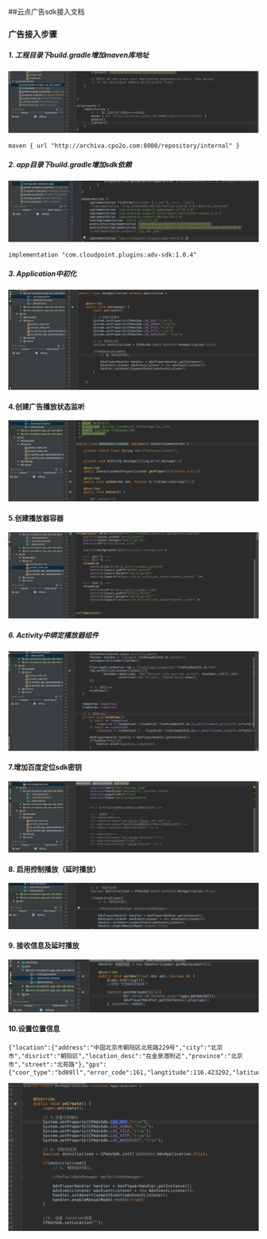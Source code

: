##云点广告sdk接入文档



### 广告接入步骤


##### 1. 工程目录下build.gradle增加maven库地址

![](./maven_url.png)

```
maven { url "http://archiva.cpo2o.com:8000/repository/internal" }
```

##### 2. app目录下build.gradle增加sdk依赖

![](./sdk_aar.png)

```
implementation "com.cloudpoint.plugins:adv-sdk:1.0.4"
```
##### 3. Application中初化

![](./application.png)

#### 4.创建广告播放状态监听

![](./adv_lis.png)


#### 5.创建播放器容器

![](./adv_con.png)

##### 6. Activity中绑定播放器组件

![](./adv_player.png)


#### 7.增加百度定位sdk密钥


![](./baidu_sdk.png)


#### 8. 启用控制播放（延时播放）

![](./delay.png)

#### 9. 接收信息及延时播放

![](./play.png)


#### 10.设置位置信息

```
{"location":{"address":"中国北京市朝阳区北苑路229号","city":"北京市","disrict":"朝阳区","location_desc":"在金泉港附近","province":"北京市","street":"北苑路"},"gps":{"coor_type":"bd09ll","error_code":161,"langtitude":116.423292,"latitude":40.010727,"radius":50.499428}}
```

![](./set_loc.png)



